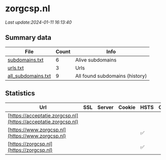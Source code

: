 # zorgcsp.nl
*Last update:2024-01-11 16:13:40*
## Summary data
| File       | Count | Info |
|------------|-------|------|
|[subdomains.txt](/data/zorgcsp/subdomains.txt)|6|Alive subdomains|
|[urls.txt](/data/zorgcsp/urls.txt)|3|Urls|
|[all_subdomains.txt](/data/zorgcsp/all_subdomains.txt)|9|All found subdomains (history)|
## Statistics
| Url | SSL | Server | Cookie | HSTS | CSP | XFO | XXP | RP | Tech |
|------------|-------|------|------|------|------|------|------|------|------|
|[https://acceptatie.zorgcsp.nl](https://acceptatie.zorgcsp.nl)| | | | | | | |:white_check_mark: | |HSTS| |
|[https://www.zorgcsp.nl](https://www.zorgcsp.nl)| || |:white_check_mark: | |:white_check_mark: | |:white_check_mark: | |:white_check_mark: | |HSTS| |
|[https://zorgcsp.nl](https://zorgcsp.nl)| || |:white_check_mark: | |:white_check_mark: | |:white_check_mark: | |:white_check_mark: | |HSTS| |